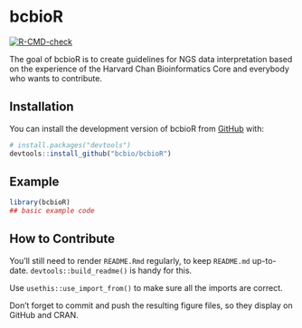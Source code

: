 
# bcbioR

<!-- badges: start -->

[![R-CMD-check](https://github.com/bcbio/bcbioR/actions/workflows/R-CMD-check.yaml/badge.svg)](https://github.com/bcbio/bcbioR/actions/workflows/R-CMD-check.yaml)
<!-- badges: end -->

The goal of bcbioR is to create guidelines for NGS data interpretation
based on the experience of the Harvard Chan Bioinformatics Core and
everybody who wants to contribute.

## Installation

You can install the development version of bcbioR from
[GitHub](https://github.com/) with:

``` r
# install.packages("devtools")
devtools::install_github("bcbio/bcbioR")
```

## Example

``` r
library(bcbioR)
## basic example code
```

## How to Contribute

You’ll still need to render `README.Rmd` regularly, to keep `README.md`
up-to-date. `devtools::build_readme()` is handy for this.

Use `usethis::use_import_from()` to make sure all the imports are
correct.

Don’t forget to commit and push the resulting figure files, so they
display on GitHub and CRAN.
